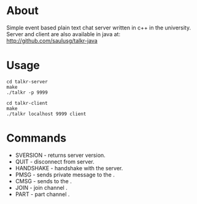 # About

Simple event based plain text chat server written in c++ in the university. Server and client are also available in java at: http://github.com/saulusg/talkr-java

# Usage

    cd talkr-server
    make
    ./talkr -p 9999

    cd talkr-client
    make
    ./talkr localhost 9999 client

# Commands

* SVERSION - returns server version.
* QUIT <msg> - disconnect from server.
* HANDSHAKE <nickas> - handshake with the server.
* PMSG <user> <msg> - sends private message <msg> to the <user>.
* CMSG <chan> <msg> - sends <msg> to the <chan>.
* JOIN <chan> - join channel <chan>.
* PART <chan> - part channel <chan>.

